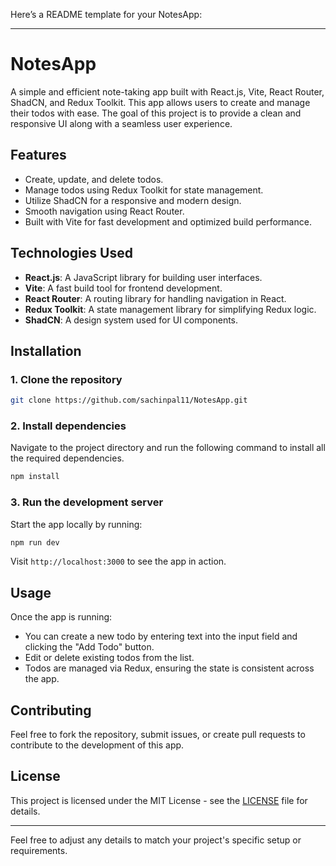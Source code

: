 Here’s a README template for your NotesApp:

---

# NotesApp

A simple and efficient note-taking app built with React.js, Vite, React Router, ShadCN, and Redux Toolkit. This app allows users to create and manage their todos with ease. The goal of this project is to provide a clean and responsive UI along with a seamless user experience.

## Features

- Create, update, and delete todos.
- Manage todos using Redux Toolkit for state management.
- Utilize ShadCN for a responsive and modern design.
- Smooth navigation using React Router.
- Built with Vite for fast development and optimized build performance.

## Technologies Used

- **React.js**: A JavaScript library for building user interfaces.
- **Vite**: A fast build tool for frontend development.
- **React Router**: A routing library for handling navigation in React.
- **Redux Toolkit**: A state management library for simplifying Redux logic.
- **ShadCN**: A design system used for UI components.

## Installation

### 1. Clone the repository

```bash
git clone https://github.com/sachinpal11/NotesApp.git
```

### 2. Install dependencies

Navigate to the project directory and run the following command to install all the required dependencies.

```bash
npm install
```

### 3. Run the development server

Start the app locally by running:

```bash
npm run dev
```

Visit `http://localhost:3000` to see the app in action.

## Usage

Once the app is running:

- You can create a new todo by entering text into the input field and clicking the "Add Todo" button.
- Edit or delete existing todos from the list.
- Todos are managed via Redux, ensuring the state is consistent across the app.

## Contributing

Feel free to fork the repository, submit issues, or create pull requests to contribute to the development of this app.

## License

This project is licensed under the MIT License - see the [LICENSE](LICENSE) file for details.

---

Feel free to adjust any details to match your project's specific setup or requirements.
